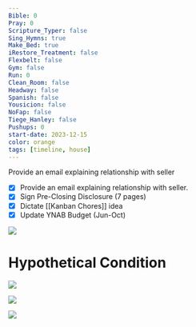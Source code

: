 ```yaml
---
Bible: 0
Pray: 0
Scripture_Typer: false
Sing_Hymns: true
Make_Bed: true
iRestore_Treatment: false
Flexbelt: false
Gym: false
Run: 0
Clean_Room: false
Headway: false
Spanish: false
Yousicion: false
NoFap: false
Tiege_Hanley: false
Pushups: 0
start-date: 2023-12-15
color: orange
tags: [timeline, house]
---
```

<span 
	  class='ob-timelines' 
	  data-title='Sign Pre-Closing Disclosure' >
	  Provide an email explaining relationship with seller
</span>
- [x] Provide an email explaining relationship with seller.
- [x] Sign Pre-Closing Disclosure (7 pages)
- [x] Dictate [[Kanban Chores]] idea
- [x] Update YNAB Budget (Jun-Oct)

![](https://i.imgur.com/fqW64dL.png)

# Hypothetical Condition

![](https://i.imgur.com/hSs7gao.png)

![](https://i.imgur.com/7RPDKAf.png)

![](https://i.imgur.com/yRJSvHk.png)
